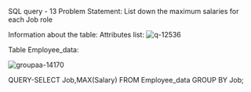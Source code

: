 SQL query - 13
Problem Statement:
List down the maximum salaries for each Job role

Information about the table:
Attributes list: 
![q-12536](https://user-images.githubusercontent.com/97792024/185599467-dbebbd4b-fac4-4989-a38d-8468f628d5c6.png)

Table Employee_data:

![groupaa-14170](https://user-images.githubusercontent.com/97792024/185558470-e126f45b-bd06-4141-a2f9-f8304a3ee54d.png)

QUERY-SELECT Job,MAX(Salary) FROM Employee_data GROUP BY Job;
